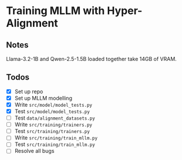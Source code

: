 # Training MLLM with Hyper-Alignment

## Notes

Llama-3.2-1B and Qwen-2.5-1.5B loaded together take 14GB of VRAM.

## Todos

- [x] Set up repo
- [x] Set up MLLM modelling
- [x] Write `src/model/model_tests.py`
- [x] Test `src/model/model_tests.py`
- [ ] Test `data/alignment_datasets.py`
- [ ] Write `src/training/trainers.py`
- [ ] Test `src/training/trainers.py`
- [ ] Write `src/training/train_mllm.py`
- [ ] Test `src/training/train_mllm.py`
- [ ] Resolve all bugs
